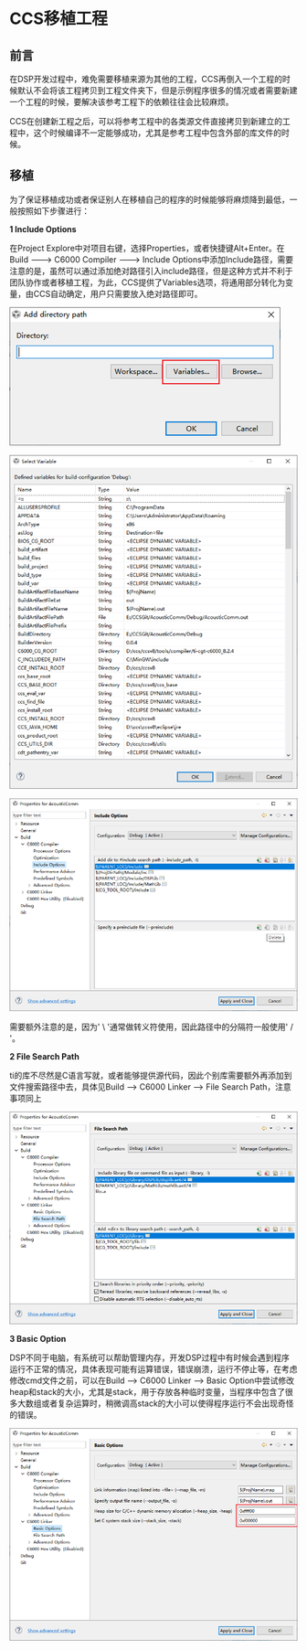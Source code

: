 #  CCS移植工程

##  前言

在DSP开发过程中，难免需要移植来源为其他的工程，CCS再倒入一个工程的时候默认不会将该工程拷贝到工程文件夹下，但是示例程序很多的情况或者需要新建一个工程的时候，要解决该参考工程下的依赖往往会比较麻烦。

CCS在创建新工程之后，可以将参考工程中的各类源文件直接拷贝到新建立的工程中，这个时候编译不一定能够成功，尤其是参考工程中包含外部的库文件的时候。

## 移植

为了保证移植成功或者保证别人在移植自己的程序的时候能够将麻烦降到最低，一般按照如下步骤进行：

**1 Include Options** 

在Project Explore中对项目右键，选择Properties，或者快捷键Alt+Enter。在Build ---> C6000 Compiler ---> Include Options中添加Include路径，需要注意的是，虽然可以通过添加绝对路径引入include路径，但是这种方式并不利于团队协作或者移植工程，为此，CCS提供了Variables选项，将通用部分转化为变量，由CCS自动确定，用户只需要放入绝对路径即可。

![Snipaste_2019-01-11_20-53-04](image/Snipaste_2019-01-11_20-53-04.png)

![Snipaste_2019-01-11_20-56-11](image/Snipaste_2019-01-11_20-56-11.png)

![Snipaste_2019-01-11_20-56-22](image/Snipaste_2019-01-11_20-56-22.png)



需要额外注意的是，因为' \ '通常做转义符使用，因此路径中的分隔符一般使用' / '。

**2 File Search Path** 

ti的库不尽然是C语言写就，或者能够提供源代码，因此个别库需要额外再添加到文件搜索路径中去，具体见Build --> C6000 Linker --> File Search Path，注意事项同上

![Snipaste_2019-01-11_20-59-42](image/Snipaste_2019-01-11_20-59-42.png) 

**3 Basic Option**

DSP不同于电脑，有系统可以帮助管理内存，开发DSP过程中有时候会遇到程序运行不正常的情况，具体表现可能有运算错误，错误崩溃，运行不停止等，在考虑修改cmd文件之前，可以在Build --> C6000 Linker --> Basic Option中尝试修改heap和stack的大小，尤其是stack，用于存放各种临时变量，当程序中包含了很多大数组或者复杂运算时，稍微调高stack的大小可以使得程序运行不会出现奇怪的错误。

![Snipaste_2019-01-11_21-07-57](image/Snipaste_2019-01-11_21-07-57.png)

